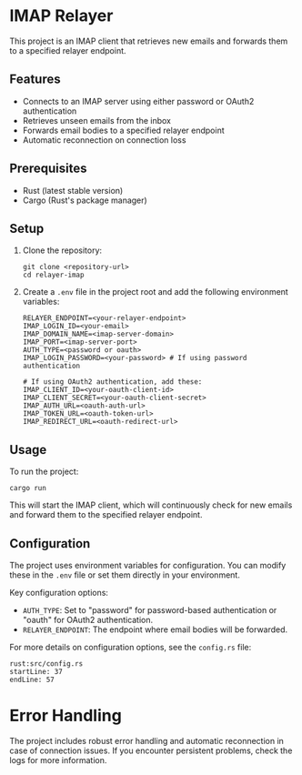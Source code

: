 # IMAP Relayer

This project is an IMAP client that retrieves new emails and forwards them to a specified relayer endpoint.

## Features

- Connects to an IMAP server using either password or OAuth2 authentication
- Retrieves unseen emails from the inbox
- Forwards email bodies to a specified relayer endpoint
- Automatic reconnection on connection loss

## Prerequisites

- Rust (latest stable version)
- Cargo (Rust's package manager)

## Setup

1. Clone the repository:

   ```
   git clone <repository-url>
   cd relayer-imap
   ```

2. Create a `.env` file in the project root and add the following environment variables:

   ```
   RELAYER_ENDPOINT=<your-relayer-endpoint>
   IMAP_LOGIN_ID=<your-email>
   IMAP_DOMAIN_NAME=<imap-server-domain>
   IMAP_PORT=<imap-server-port>
   AUTH_TYPE=<password or oauth>
   IMAP_LOGIN_PASSWORD=<your-password> # If using password authentication

   # If using OAuth2 authentication, add these:
   IMAP_CLIENT_ID=<your-oauth-client-id>
   IMAP_CLIENT_SECRET=<your-oauth-client-secret>
   IMAP_AUTH_URL=<oauth-auth-url>
   IMAP_TOKEN_URL=<oauth-token-url>
   IMAP_REDIRECT_URL=<oauth-redirect-url>
   ```

## Usage

To run the project:

```
cargo run
```

This will start the IMAP client, which will continuously check for new emails and forward them to the specified relayer endpoint.

## Configuration

The project uses environment variables for configuration. You can modify these in the `.env` file or set them directly in your environment.

Key configuration options:

- `AUTH_TYPE`: Set to "password" for password-based authentication or "oauth" for OAuth2 authentication.
- `RELAYER_ENDPOINT`: The endpoint where email bodies will be forwarded.

For more details on configuration options, see the `config.rs` file:

```
rust:src/config.rs
startLine: 37
endLine: 57
```

# Error Handling

The project includes robust error handling and automatic reconnection in case of connection issues. If you encounter persistent problems, check the logs for more information.
